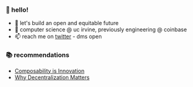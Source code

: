 ### 👋 hello!
- 🔭 let's build an open and equitable future
- 🌱 computer science @ uc irvine, previously engineering @ coinbase
- 📫 reach me on [twitter](https://twitter.com/0xAlec) - dms open

### 📚 recommendations
- [Composability is Innovation](https://future.a16z.com/how-composability-unlocks-crypto-and-everything-else/)
- [Why Decentralization Matters](https://onezero.medium.com/why-decentralization-matters-5e3f79f7638e)
